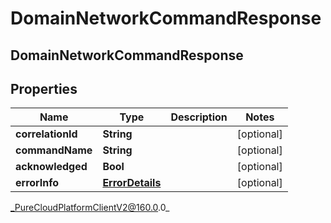# DomainNetworkCommandResponse

## DomainNetworkCommandResponse

## Properties

|Name | Type | Description | Notes|
|------------ | ------------- | ------------- | -------------|
| **correlationId** | **String** |  | [optional] |
| **commandName** | **String** |  | [optional] |
| **acknowledged** | **Bool** |  | [optional] |
| **errorInfo** | [**ErrorDetails**](ErrorDetails) |  | [optional] |



_PureCloudPlatformClientV2@160.0.0_
